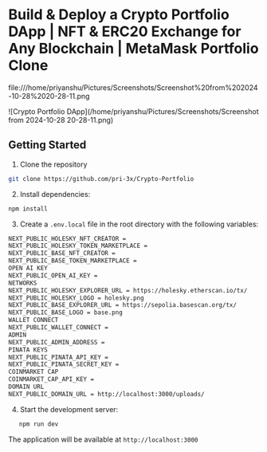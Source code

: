 # Build & Deploy a Crypto Portfolio DApp | NFT & ERC20 Exchange for Any Blockchain | MetaMask Portfolio Clone
file:///home/priyanshu/Pictures/Screenshots/Screenshot%20from%202024-10-28%2020-28-11.png

![Crypto Portfolio DApp](/home/priyanshu/Pictures/Screenshots/Screenshot from 2024-10-28 20-28-11.png)


## Getting Started

1. Clone the repository
   
```bash
git clone https://github.com/pri-3x/Crypto-Portfolio
```
2. Install dependencies:

```bash
npm install
```

3. Create a `.env.local` file in the root directory with the following variables:
  ```bash
NEXT_PUBLIC_HOLESKY_NFT_CREATOR =
NEXT_PUBLIC_HOLESKY_TOKEN_MARKETPLACE =
NEXT_PUBLIC_BASE_NFT_CREATOR =
NEXT_PUBLIC_BASE_TOKEN_MARKETPLACE =
OPEN AI KEY
NEXT_PUBLIC_OPEN_AI_KEY =
NETWORKS
NEXT_PUBLIC_HOLESKY_EXPLORER_URL = https://holesky.etherscan.io/tx/
NEXT_PUBLIC_HOLESKY_LOGO = holesky.png
NEXT_PUBLIC_BASE_EXPLORER_URL = https://sepolia.basescan.org/tx/
NEXT_PUBLIC_BASE_LOGO = base.png
WALLET CONNECT
NEXT_PUBLIC_WALLET_CONNECT =
ADMIN
NEXT_PUBLIC_ADMIN_ADDRESS =
PINATA KEYS
NEXT_PUBLIC_PINATA_API_KEY =
NEXT_PUBLIC_PINATA_SECRET_KEY =
COINMARKET CAP
COINMARKET_CAP_API_KEY =
DOMAIN URL
NEXT_PUBLIC_DOMAIN_URL = http://localhost:3000/uploads/
```
4. Start the development server:
 ```bash
    npm run dev
```
The application will be available at `http://localhost:3000`


